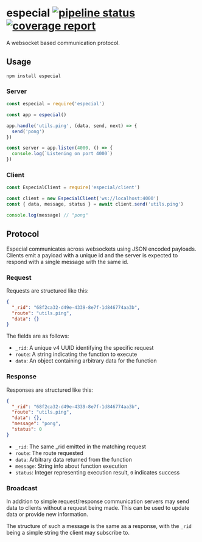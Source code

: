 # especial [![pipeline status](https://gitlab.com/jchancehud/especial/badges/master/pipeline.svg)](https://gitlab.com/jchancehud/especial/-/commits/master) [![coverage report](https://gitlab.com/jchancehud/especial/badges/master/coverage.svg)](https://gitlab.com/jchancehud/especial/-/commits/master)

A websocket based communication protocol.

## Usage

`npm install especial`

### Server

```js
const especial = require('especial')

const app = especial()

app.handle('utils.ping', (data, send, next) => {
  send('pong')
})

const server = app.listen(4000, () => {
  console.log(`Listening on port 4000`)
})

```

### Client

```js
const EspecialClient = require('especial/client')

const client = new EspecialClient('ws://localhost:4000')
const { data, message, status } = await client.send('utils.ping')

console.log(message) // "pong"
```

## Protocol

Especial communicates across websockets using JSON encoded payloads. Clients emit a payload with a unique id and the server is expected to respond with a single message with the same id.

### Request

Requests are structured like this:

```json
{
  "_rid": "68f2ca32-d49e-4339-8e7f-1d846774aa3b",
  "route": "utils.ping",
  "data": {}
}
```

The fields are as follows:
  - `_rid`: A unique v4 UUID identifying the specific request
  - `route`: A string indicating the function to execute
  - `data`: An object containing arbitrary data for the function

### Response

Responses are structured like this:

```json
{
  "_rid": "68f2ca32-d49e-4339-8e7f-1d846774aa3b",
  "route": "utils.ping",
  "data": {},
  "message": "pong",
  "status": 0
}
```

- `_rid`: The same \_rid emitted in the matching request
- `route`: The route requested
- `data`: Arbitrary data returned from the function
- `message`: String info about function execution
- `status`: Integer representing execution result, `0` indicates success

### Broadcast

In addition to simple request/response communication servers may send data to clients without a request being made. This can be used to update data or provide new information.

The structure of such a message is the same as a response, with the `_rid` being a simple string the client may subscribe to.

